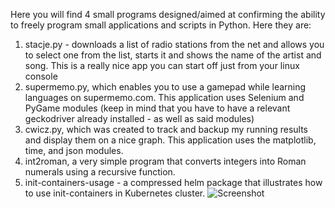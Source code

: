 Here you will find 4 small programs designed/aimed at confirming the ability to freely program small applications and scripts in Python. Here they are:

1) stacje.py - downloads a list of radio stations from the net and allows you to select one from the list, starts it and shows the name of the artist and song. This is a really nice app you can start off just from your linux console
2) supermemo.py, which enables you to use a gamepad while learning languages on supermemo.com. This application uses Selenium and PyGame modules (keep in mind that you have to have a relevant geckodriver already installed - as well as said modules)
3) cwicz.py, which was created to track and backup my running results and display them on a nice graph. This application uses the matplotlib, time, and json modules.
4) int2roman, a very simple program that converts integers into Roman numerals using a recursive function.
5) init-containers-usage - a compressed helm package that illustrates how to use init-containers in Kubernetes cluster. 
![Screenshot](https://www.canva.com/design/DAF7w4Fs-Mo/Ah0wlXpA4uegdcEfEkrpEQ/edit?utm_content=DAF7w4Fs-Mo&utm_campaign=designshare&utm_medium=link2&utm_source=sharebutton)
